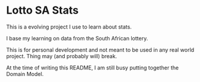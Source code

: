 # Lotto SA Stats

This is a evolving project I use to learn about stats.

I base my learning on data from the South African lottery.

This is for personal development and not meant to be used in any real world project. Thing may (and probably will) break.

At the time of writing this README, I am still busy putting together the Domain Model.
